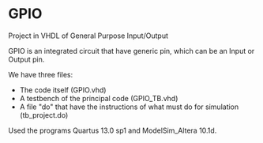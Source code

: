 # GPIO
Project in VHDL of General Purpose Input/Output

GPIO is an integrated circuit that have generic pin, which can be an Input or Output pin.

We have three files:
- The code itself (GPIO.vhd)
- A testbench of the principal code (GPIO_TB.vhd)
- A file "do" that have the instructions of what must do for simulation (tb_project.do)

Used the programs Quartus 13.0 sp1 and ModelSim_Altera 10.1d.
